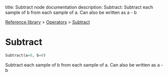 title: Subtract node documentation
description: Subtract: Subtract each sample of b from each sample of a. Can also be written as a - b

[Reference library](../../index.md) > [Operators](../index.md) > [Subtract](index.md)

# Subtract

```python
Subtract(a=0, b=0)
```

Subtract each sample of b from each sample of a. Can also be written as a - b


